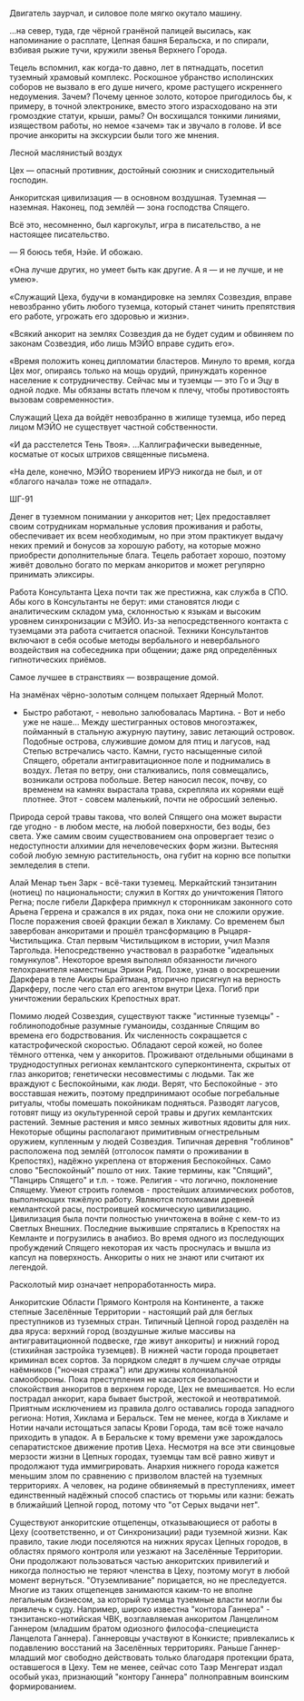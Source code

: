 Двигатель заурчал, и силовое поле мягко окутало машину.

…на север, туда, где чёрной гранёной палицей высилась, как напоминание о расплате, Цепная башня Беральска, и по спирали, взбивая рыжие тучи, кружили звенья Верхнего Города.

Тецель вспомнил, как когда-то давно, лет в пятнадцать, посетил туземный храмовый комплекс. Роскошное убранство исполинских соборов не вызвало в его душе ничего, кроме растущего искреннего недоумения. Зачем? Почему ценное золото, которое пригодилось бы, к примеру, в точной электронике, вместо этого израсходовано на эти громоздкие статуи, крыши, рамы? Он восхищался тонкими линиями, изяществом работы, но немое «зачем» так и звучало в голове. И все прочие анкориты на экскурсии были того же мнения.

Лесной маслянистый воздух

Цех — опасный противник, достойный союзник и снисходительный господин.

Анкоритская цивилизация — в основном воздушная. Туземная — наземная. Наконец, под землёй — зона господства Спящего.

Всё это, несомненно, был каргокульт, игра в писательство, а не настоящее писательство.

— Я боюсь тебя, Нэйе. И обожаю.

«Она лучше других, но умеет быть как другие. А я — и не лучше, и не умею».

«Служащий Цеха, будучи в командировке на землях Созвездия, вправе невозбранно убить любого туземца, который станет чинить препятствия его работе, угрожать его здоровью и жизни».

«Всякий анкорит на землях Созвездия да не будет судим и обвиняем по законам Созвездия, ибо лишь МЭЙО вправе судить его».

«Время положить конец дипломатии бластеров. Минуло то время, когда Цех мог, опираясь только на мощь орудий, принуждать коренное население к сотрудничеству. Сейчас мы и туземцы — это Го и Эцу в одной лодке. Мы обязаны встать плечом к плечу, чтобы противостоять вызовам современности».

Служащий Цеха да войдёт невозбранно в жилище туземца, ибо перед лицом МЭЙО не существует частной собственности.

«И да расстелется Тень Твоя».
…Каллиграфически выведенные, косматые от косых штрихов священные письмена.

«На деле, конечно, МЭЙО творением ИРУЭ никогда не был, и от «благого начала» тоже не отпадал».

ШГ-91

Денег в туземном понимании у анкоритов нет; Цех предоставляет своим сотрудникам нормальные условия проживания и работы, обеспечивает их всем необходимым, но при этом практикует выдачу неких премий и бонусов за хорошую работу, на которые можно приобрести дополнительные блага. Тецель работает хорошо, поэтому живёт довольно богато по меркам анкоритов и может регулярно принимать эликсиры.

Работа Консультанта Цеха почти так же престижна, как служба в СПО. Абы кого в Консультанты не берут: ими становятся люди с аналитическим складом ума, склонностью к языкам и высоким уровнем синхронизации с МЭЙО. Из-за непосредственного контакта с туземцами эта работа считается опасной.
Техники Консультантов включают в себя особые методы вербального и невербального воздействия на собеседника при общении; даже ряд определённых гипнотических приёмов.

Самое лучшее в странствиях — возвращение домой.

На знамёнах чёрно-золотым солнцем полыхает Ядерный Молот.

- Быстро работают, - невольно залюбовалась Мартина. - Вот и небо уже не наше…
Между шестигранных остовов многоэтажек, пойманный в стальную ажурную паутину, завис летающий островок. Подобные острова, служившие домом для птиц и лагусов, над Степью встречались часто. Камни, густо насыщенные силой Спящего, обретали антигравитационное поле и поднимались в воздух. Летая по ветру, они сталкивались, поля совмещались, возникали острова побольше. Ветер наносил песок, почву, со временем на камнях вырастала трава, скрепляла их корнями ещё плотнее. Этот - совсем маленький, почти не обросший зеленью.

Природа серой травы такова, что волей Спящего она может вырасти где угодно - в любом месте, на любой поверхности, без воды, без света. Уже самим своим существованием она опровергает тезис о недоступности алхимии для нечеловеческих форм жизни. Вытесняя собой любую земную растительность, она губит на корню все попытки земледелия в степи.

Алай Менар тьен Зарк - всё-таки туземец.
	Меркайтский тэнзитанин (нотиец) по национальности; служил в Когтях до уничтожения Пятого Регна; после гибели Даркфера примкнул к сторонникам законного сото Арьена Геррена и сражался в их рядах, пока они не сложили оружие. После поражения своей фракции бежал в Хикламу. Со временем был завербован анкоритами и прошёл трансформацию в Рыцаря-Чистильщика. Стал первым Чистильщиком в истории, учил Маэля Таргольда. Непосредственно участвовал в разработке "идеальных гомункулов". Некоторое время выполнял обязанности личного телохранителя наместницы Эрики Рид. Позже, узнав о воскрешении Даркфера в теле Акиры Брайтмана, вторично присягнул на верность Даркферу, после чего стал его агентом внутри Цеха. Погиб при уничтожении беральских Крепостных врат.

Помимо людей Созвездия, существуют также "истинные туземцы" - гоблиноподобные разумные гуманоиды, созданные Спящим во времена его бодрствования. Их численность сокращается с катастрофической скоростью. Обладают серой кожей, но более тёмного оттенка, чем у анкоритов. Проживают отдельными общинами в труднодоступных регионах кемлантского суперконтинента, скрытых от глаз анкоритов; генетически несовместимы с людьми. Так же враждуют с Беспокойными, как люди. Верят, что Беспокойные - это восставшая нежить, поэтому предпринимают особые погребальные ритуалы, чтобы помешать покойникам подняться. Разводят лагусов, готовят пищу из окультуренной серой травы и других кемлантских растений. Земные растения и мясо земных животных ядовиты для них. Некоторые общины располагают примитивным огнестрельным оружием, купленным у людей Созвездия. Типичная деревня "гоблинов" расположена под землёй (отголосок памяти о проживании в Крепостях), надёжно укреплена от вторжения Беспокойных. Само слово "Беспокойный" пошло от них. Такие термины, как "Спящий", "Панцирь Спящего" и т.п. - тоже.
	Религия - что логично, поклонение Спящему.
	Умеют строить големов - простейших алхимических роботов, выполняющих тяжёлую работу.
	Являются потомками древней кемлантской расы, построившей космическую цивилизацию. Цивилизация была почти полностью уничтожена в войне с кем-то из Светлых Внешних. Последние выжившие спрятались в Крепостях на Кемланте и погрузились в анабиоз. Во время одного из последующих пробуждений Спящего некоторая их часть проснулась и вышла из капсул на поверхность.
	Анкориты о них не знают или считают их легендой.

Расколотый мир означает непроработанность мира.

Анкоритские Области Прямого Контроля на Континенте, а также степные Заселённые Территории - настоящий рай для беглых преступников из туземных стран. Типичный Цепной город разделён на два яруса: верхний город (воздушные жилые массивы на антигравитационной подвеске, где живут анкориты) и нижний город (стихийная застройка туземцев). В нижней части города процветает криминал всех сортов. За порядком следят в лучшем случае отряды наёмников ("ночная стража") или дружины колониальной самообороны. Пока преступления не касаются безопасности и спокойствия анкоритов в верхнем городе, Цех не вмешивается. Но если пострадал анкорит, кара бывает быстрой, жестокой и неотвратимой.
	Приятным исключением из правила долго оставались города западного региона: Нотия, Хиклама и Беральск. Тем не менее, когда в Хикламе и Нотии начали истощаться запасы Крови Города, там всё тоже начало приходить в упадок. А в Беральске к тому времени уже зарождалось сепаратистское движение против Цеха.
	Несмотря на все эти свинцовые мерзости жизни в Цепных городах, туземцы там всё равно живут и продолжают туда иммигрировать. Анархия нижнего города кажется меньшим злом по сравнению с призволом властей на туземных территориях. А человек, на родине обвиняемый в преступлениях, имеет единственный надёжный способ спастись от тюрьмы или казни: бежать в ближайший Цепной город, потому что "от Серых выдачи нет".

Существуют анкоритские отщепенцы, отказывающиеся от работы в Цеху (соответственно, и от Синхронизации) ради туземной жизни. Как правило, такие люди поселяются на нижних ярусах Цепных городов, в областях прямого контроля или уезжают на Заселённые Территории. Они продолжают пользоваться частью анкоритских привилегий и никогда полностью не теряют членства в Цеху, поэтому могут в любой момент вернуться. "Отуземливание" порицается, но не преследуется. Многие из таких отщепенцев занимаются каким-то не вполне легальным бизнесом, за который туземца туземные власти могли бы привлечь к суду. Например, широко известна "контора Ганнера" - тэнзитанско-нотийская ЧВК, возглавляемая анкоритом Ланцелином Ганнером (младшим братом одиозного философа-специециста Ланцелота Ганнера). Ганнеровцы участвуют в Конкисте; привлекались к подавлению восстаний на Заселённых территориях. Раньше Ганнер-младший мог свободно действовать только благодаря протекции брата, оставшегося в Цеху. Тем не менее, сейчас сото Таэр Менгерат издал особый указ, признающий "контору Ганнера" полноправным воинским формированием.
